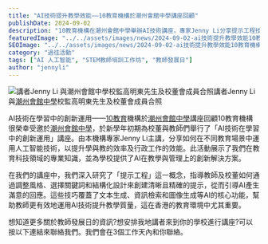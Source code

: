 ```yaml
---
title: "AI技術提升教學效能——10教育機構於潮州會館中學講座回顧"
publishDate: 2024-09-02
description: "10教育機構在潮州會館中學舉辦AI技術講座，專家Jenny Li分享提示工程技巧，指導教師運用AI提升教學效能和行政工作效率，為學校提供創新解決方案。"
featuredImage: "../../assets/images/news/2024-09-02-ai技術提升教學效能10教育機構於潮州會館中學講座回顧/image1.webp"
SEOImage: "../../assets/images/news/2024-09-02-ai技術提升教學效能10教育機構於潮州會館中學講座回顧/image1.webp"
category: "過往活動"
tags: ["AI 人工智能", "STEM教師培訓工作坊", "教師發展日"]
author: "jennyli"
---
```


![講者Jenny Li 與[潮州會館中學](https://www.ccass.edu.hk/)校監高明東先生及校董會成員合照
](../../assets/images/news/2024-09-02-ai技術提升教學效能10教育機構於潮州會館中學講座回顧/image2.webp)講者Jenny Li 與[潮州會館中學](https://www.ccass.edu.hk/)校監高明東先生及校董會成員合照

AI技術在學習中的創新運用——[10教育](/)機構於[潮州會館中學](https://www.ccass.edu.hk/)講座回顧10教育機構很榮幸受邀於[潮州會館中學](https://www.ccass.edu.hk/)，於新學年初期為校董與教師們舉行了「AI技術在學習中的創新運用」講座。由本機構專家Jenny Li主講，分享如何在不同教育場景中運用人工智能技術，以提升學與教的效率及行政工作的效能。此活動展示了我們在教育科技領域的專業知識，並為學校提供了AI在教學與管理上的創新解決方案。

在我們的講座中，我們深入研究了「提示工程」這一概念，指導教師及校董如何通過調整風格、選擇關鍵詞和結構化設計來創建清晰且精確的提示，從而引導AI產生滿意的回應。這些技巧覆蓋了文本生成、資訊檢索和圖像生成等AI的核心功能，幫助教師更有效地運用AI技術提升教學質量，這在香港的教育環境中尤其重要。

想知道更多關於教師發展日的資訊?想安排我地講者來到你的學校進行講座?可以按以下連結來聯絡我們。我們會在3個工作天內和你聯絡。

